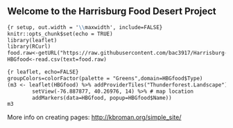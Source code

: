 ## Welcome to the Harrisburg Food Desert Project

```markdown
{r setup, out.width = '\\maxwidth', include=FALSE}
knitr::opts_chunk$set(echo = TRUE)
library(leaflet)
library(RCurl)
food.raw<-getURL("https://raw.githubusercontent.com/bac3917/Harrisburg-Food/master/HarrisburgFood090216.csv")
HBGfood<-read.csv(text=food.raw)

{r leaflet, echo=FALSE}
groupColors=colorFactor(palette = "Greens",domain=HBGfood$Type)
(m3 <- leaflet(HBGfood) %>% addProviderTiles("Thunderforest.Landscape") %>% 
        setView(-76.887877, 40.26976, 14) %>% # map location
        addMarkers(data=HBGfood, popup=HBGfood$Name))
m3

```
More info on creating pages:
http://kbroman.org/simple_site/
